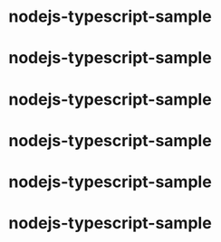 # nodejs-typescript-sample
# nodejs-typescript-sample
# nodejs-typescript-sample
# nodejs-typescript-sample
# nodejs-typescript-sample
# nodejs-typescript-sample
